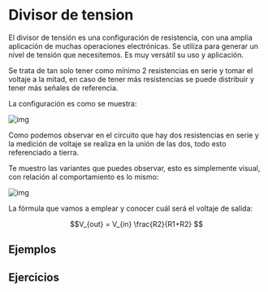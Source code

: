# Divisor de tension

El divisor de tensión es una configuración de resistencia, con una amplia aplicación de muchas operaciones electrónicas. Se utiliza para generar un nivel de tensión que necesitemos. Es muy versátil su uso y aplicación. 

Se trata de tan solo tener como mínimo 2 resistencias en serie y tomar el voltaje a la mitad, en caso de tener más resistencias se puede distribuir y tener más señales de referencia.

La configuración es como se muestra: 

![img]()

Como podemos observar en el circuito que hay dos resistencias en serie y la medición de voltaje se realiza en la unión de las dos, todo esto referenciado a tierra.

Te muestro las variantes que puedes observar, esto es simplemente visual, con relación al comportamiento es lo mismo:

![img]()

La fórmula que vamos a emplear y conocer cuál será el voltaje de salida:

$$V_{out} = V_{in} \frac{R2}{R1+R2} $$

## Ejemplos

## Ejercicios

